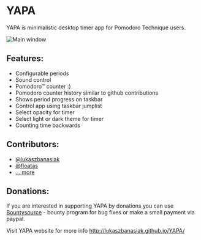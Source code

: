 YAPA
====

YAPA is minimalistic desktop timer app for Pomodoro Technique users. 

![Main window](http://banasiak.me/wp-content/uploads/2013/06/yapa_main_info.png)

Features:
---------

* Configurable periods
* Sound control
* Pomodoro™ counter :)
* Pomodoro counter history similar to github contributions
* Shows period progress on taskbar
* Control app using taskbar jumplist
* Select opacity for timer
* Select light or dark theme for timer
* Counting time backwards

Contributors:
-------------

* [@lukaszbanasiak](https://github.com/lukaszbanasiak)
* [@floatas](https://github.com/floatas)
* [... more](https://github.com/lukaszbanasiak/YAPA/graphs/contributors)

Donations:
----------
If you are interested in supporting YAPA by donations you can use [Bountysource](https://www.bountysource.com/trackers/2840281-lukaszbanasiak-yapa) - bounty program for bug fixes or make a small payment via paypal.


Visit YAPA website for more info http://lukaszbanasiak.github.io/YAPA/
